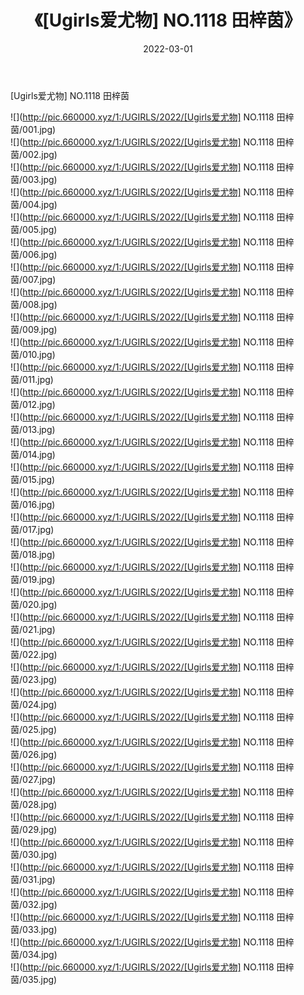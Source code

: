 ﻿---
layout: post
title:  《[Ugirls爱尤物] NO.1118 田梓茵》
date:   2022-03-01
img: http://pic.660000.xyz/1:/UGIRLS/2022/[Ugirls爱尤物] NO.1118 田梓茵/000.jpg
categories: [美女, 清纯, 唯美]
---

[Ugirls爱尤物] NO.1118 田梓茵

 ![](http://pic.660000.xyz/1:/UGIRLS/2022/[Ugirls爱尤物] NO.1118 田梓茵/001.jpg) <br>![](http://pic.660000.xyz/1:/UGIRLS/2022/[Ugirls爱尤物] NO.1118 田梓茵/002.jpg) <br>![](http://pic.660000.xyz/1:/UGIRLS/2022/[Ugirls爱尤物] NO.1118 田梓茵/003.jpg) <br>![](http://pic.660000.xyz/1:/UGIRLS/2022/[Ugirls爱尤物] NO.1118 田梓茵/004.jpg) <br>![](http://pic.660000.xyz/1:/UGIRLS/2022/[Ugirls爱尤物] NO.1118 田梓茵/005.jpg) <br>![](http://pic.660000.xyz/1:/UGIRLS/2022/[Ugirls爱尤物] NO.1118 田梓茵/006.jpg) <br>![](http://pic.660000.xyz/1:/UGIRLS/2022/[Ugirls爱尤物] NO.1118 田梓茵/007.jpg) <br>![](http://pic.660000.xyz/1:/UGIRLS/2022/[Ugirls爱尤物] NO.1118 田梓茵/008.jpg) <br>![](http://pic.660000.xyz/1:/UGIRLS/2022/[Ugirls爱尤物] NO.1118 田梓茵/009.jpg) <br>![](http://pic.660000.xyz/1:/UGIRLS/2022/[Ugirls爱尤物] NO.1118 田梓茵/010.jpg) <br>![](http://pic.660000.xyz/1:/UGIRLS/2022/[Ugirls爱尤物] NO.1118 田梓茵/011.jpg) <br>![](http://pic.660000.xyz/1:/UGIRLS/2022/[Ugirls爱尤物] NO.1118 田梓茵/012.jpg) <br>![](http://pic.660000.xyz/1:/UGIRLS/2022/[Ugirls爱尤物] NO.1118 田梓茵/013.jpg) <br>![](http://pic.660000.xyz/1:/UGIRLS/2022/[Ugirls爱尤物] NO.1118 田梓茵/014.jpg) <br>![](http://pic.660000.xyz/1:/UGIRLS/2022/[Ugirls爱尤物] NO.1118 田梓茵/015.jpg) <br>![](http://pic.660000.xyz/1:/UGIRLS/2022/[Ugirls爱尤物] NO.1118 田梓茵/016.jpg) <br>![](http://pic.660000.xyz/1:/UGIRLS/2022/[Ugirls爱尤物] NO.1118 田梓茵/017.jpg) <br>![](http://pic.660000.xyz/1:/UGIRLS/2022/[Ugirls爱尤物] NO.1118 田梓茵/018.jpg) <br>![](http://pic.660000.xyz/1:/UGIRLS/2022/[Ugirls爱尤物] NO.1118 田梓茵/019.jpg) <br>![](http://pic.660000.xyz/1:/UGIRLS/2022/[Ugirls爱尤物] NO.1118 田梓茵/020.jpg) <br>![](http://pic.660000.xyz/1:/UGIRLS/2022/[Ugirls爱尤物] NO.1118 田梓茵/021.jpg) <br>![](http://pic.660000.xyz/1:/UGIRLS/2022/[Ugirls爱尤物] NO.1118 田梓茵/022.jpg) <br>![](http://pic.660000.xyz/1:/UGIRLS/2022/[Ugirls爱尤物] NO.1118 田梓茵/023.jpg) <br>![](http://pic.660000.xyz/1:/UGIRLS/2022/[Ugirls爱尤物] NO.1118 田梓茵/024.jpg) <br>![](http://pic.660000.xyz/1:/UGIRLS/2022/[Ugirls爱尤物] NO.1118 田梓茵/025.jpg) <br>![](http://pic.660000.xyz/1:/UGIRLS/2022/[Ugirls爱尤物] NO.1118 田梓茵/026.jpg) <br>![](http://pic.660000.xyz/1:/UGIRLS/2022/[Ugirls爱尤物] NO.1118 田梓茵/027.jpg) <br>![](http://pic.660000.xyz/1:/UGIRLS/2022/[Ugirls爱尤物] NO.1118 田梓茵/028.jpg) <br>![](http://pic.660000.xyz/1:/UGIRLS/2022/[Ugirls爱尤物] NO.1118 田梓茵/029.jpg) <br>![](http://pic.660000.xyz/1:/UGIRLS/2022/[Ugirls爱尤物] NO.1118 田梓茵/030.jpg) <br>![](http://pic.660000.xyz/1:/UGIRLS/2022/[Ugirls爱尤物] NO.1118 田梓茵/031.jpg) <br>![](http://pic.660000.xyz/1:/UGIRLS/2022/[Ugirls爱尤物] NO.1118 田梓茵/032.jpg) <br>![](http://pic.660000.xyz/1:/UGIRLS/2022/[Ugirls爱尤物] NO.1118 田梓茵/033.jpg) <br>![](http://pic.660000.xyz/1:/UGIRLS/2022/[Ugirls爱尤物] NO.1118 田梓茵/034.jpg) <br>![](http://pic.660000.xyz/1:/UGIRLS/2022/[Ugirls爱尤物] NO.1118 田梓茵/035.jpg) <br>
